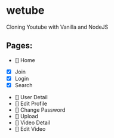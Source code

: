 # wetube

Cloning Youtube with Vanilla and NodeJS

## Pages:

- [] Home
- [x] Join
- [x] Login
- [x] Search
- [] User Detail
- [] Edit Profile
- [] Change Password
- [] Upload
- [] Video Detail
- [] Edit Video

